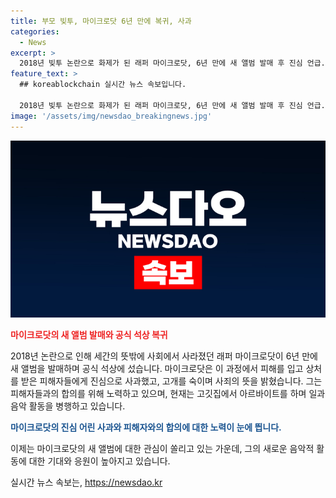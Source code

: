 ```yaml
---
title: 부모 빚투, 마이크로닷 6년 만에 복귀, 사과
categories:
  - News
excerpt: >
  2018년 빚투 논란으로 화제가 된 래퍼 마이크로닷, 6년 만에 새 앨범 발매 후 진심 언급. 피해자들에게 사죄하며 삶의 소중함을 다시 깨닫고 노력 중임을 전함. 피해자와의 합의 노력 중이며, 고깃집에서 아르바이트 중인 상황 고백. 새 앨범에 대한 열정과 응원 요청.
feature_text: >
  ## koreablockchain 실시간 뉴스 속보입니다.

  2018년 빚투 논란으로 화제가 된 래퍼 마이크로닷, 6년 만에 새 앨범 발매 후 진심 언급. 피해자들에게 사죄하며 삶의 소중함을 다시 깨닫고 노력 중임을 전함. 피해자와의 합의 노력 중이며, 고깃집에서 아르바이트 중인 상황 고백. 새 앨범에 대한 열정과 응원 요청.
image: '/assets/img/newsdao_breakingnews.jpg'
---
```


<p><img src="/assets/img/newsdao_breakingnews.jpg" alt="koreablockchain 속보" /></p>

<p><b><span style="color: #ee2323;">마이크로닷의 새 앨범 발매와 공식 석상 복귀</span></b></p>

<p>2018년 논란으로 인해 세간의 뜻밖에 사회에서 사라졌던 래퍼 마이크로닷이 6년 만에 새 앨범을 발매하며 공식 석상에 섰습니다. 마이크로닷은 이 과정에서 피해를 입고 상처를 받은 피해자들에게 진심으로 사과했고, 고개를 숙이며 사죄의 뜻을 밝혔습니다. 그는 피해자들과의 합의를 위해 노력하고 있으며, 현재는 고깃집에서 아르바이트를 하며 일과 음악 활동을 병행하고 있습니다.</p>

<p data-ke-size="size16"></p>

<p><b><span style="color: #1a5490;">마이크로닷의 진심 어린 사과와 피해자와의 합의에 대한 노력이 눈에 띕니다.</span></b></p>

<p data-ke-size="size16"></p>

<p>이제는 마이크로닷의 새 앨범에 대한 관심이 쏠리고 있는 가운데, 그의 새로운 음악적 활동에 대한 기대와 응원이 높아지고 있습니다.</p>
실시간 뉴스 속보는, <a href="https://newsdao.kr" rel="dofollow">https://newsdao.kr</a>


